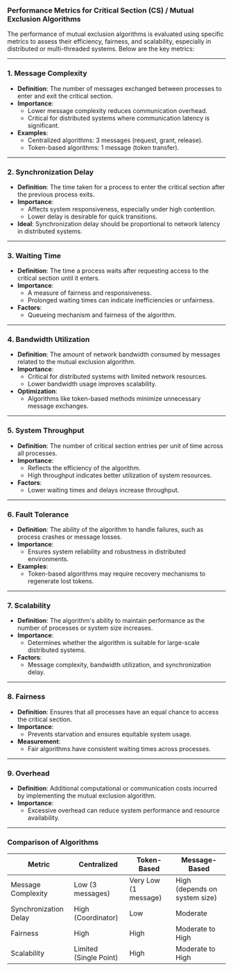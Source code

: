 ### **Performance Metrics for Critical Section (CS) / Mutual Exclusion Algorithms**

The performance of mutual exclusion algorithms is evaluated using specific metrics to assess their efficiency, fairness, and scalability, especially in distributed or multi-threaded systems. Below are the key metrics:

---

### **1. Message Complexity**
- **Definition**: The number of messages exchanged between processes to enter and exit the critical section.
- **Importance**:
   - Lower message complexity reduces communication overhead.
   - Critical for distributed systems where communication latency is significant.
- **Examples**:
   - Centralized algorithms: 3 messages (request, grant, release).
   - Token-based algorithms: 1 message (token transfer).

---

### **2. Synchronization Delay**
- **Definition**: The time taken for a process to enter the critical section after the previous process exits.
- **Importance**:
   - Affects system responsiveness, especially under high contention.
   - Lower delay is desirable for quick transitions.
- **Ideal**: Synchronization delay should be proportional to network latency in distributed systems.

---

### **3. Waiting Time**
- **Definition**: The time a process waits after requesting access to the critical section until it enters.
- **Importance**:
   - A measure of fairness and responsiveness.
   - Prolonged waiting times can indicate inefficiencies or unfairness.
- **Factors**:
   - Queueing mechanism and fairness of the algorithm.

---

### **4. Bandwidth Utilization**
- **Definition**: The amount of network bandwidth consumed by messages related to the mutual exclusion algorithm.
- **Importance**:
   - Critical for distributed systems with limited network resources.
   - Lower bandwidth usage improves scalability.
- **Optimization**:
   - Algorithms like token-based methods minimize unnecessary message exchanges.

---

### **5. System Throughput**
- **Definition**: The number of critical section entries per unit of time across all processes.
- **Importance**:
   - Reflects the efficiency of the algorithm.
   - High throughput indicates better utilization of system resources.
- **Factors**:
   - Lower waiting times and delays increase throughput.

---

### **6. Fault Tolerance**
- **Definition**: The ability of the algorithm to handle failures, such as process crashes or message losses.
- **Importance**:
   - Ensures system reliability and robustness in distributed environments.
- **Examples**:
   - Token-based algorithms may require recovery mechanisms to regenerate lost tokens.

---

### **7. Scalability**
- **Definition**: The algorithm's ability to maintain performance as the number of processes or system size increases.
- **Importance**:
   - Determines whether the algorithm is suitable for large-scale distributed systems.
- **Factors**:
   - Message complexity, bandwidth utilization, and synchronization delay.

---

### **8. Fairness**
- **Definition**: Ensures that all processes have an equal chance to access the critical section.
- **Importance**:
   - Prevents starvation and ensures equitable system usage.
- **Measurement**:
   - Fair algorithms have consistent waiting times across processes.

---

### **9. Overhead**
- **Definition**: Additional computational or communication costs incurred by implementing the mutual exclusion algorithm.
- **Importance**:
   - Excessive overhead can reduce system performance and resource availability.

---

### **Comparison of Algorithms**

| **Metric**           | **Centralized**       | **Token-Based**        | **Message-Based**       |
|-----------------------|-----------------------|------------------------|-------------------------|
| Message Complexity    | Low (3 messages)     | Very Low (1 message)   | High (depends on system size) |
| Synchronization Delay | High (Coordinator)   | Low                    | Moderate                |
| Fairness              | High                 | High                   | Moderate to High        |
| Scalability           | Limited (Single Point)| High                   | Moderate to High        |
